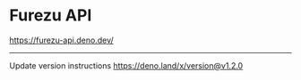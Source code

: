 # Furezu API

https://furezu-api.deno.dev/

---

Update version instructions
https://deno.land/x/version@v1.2.0
